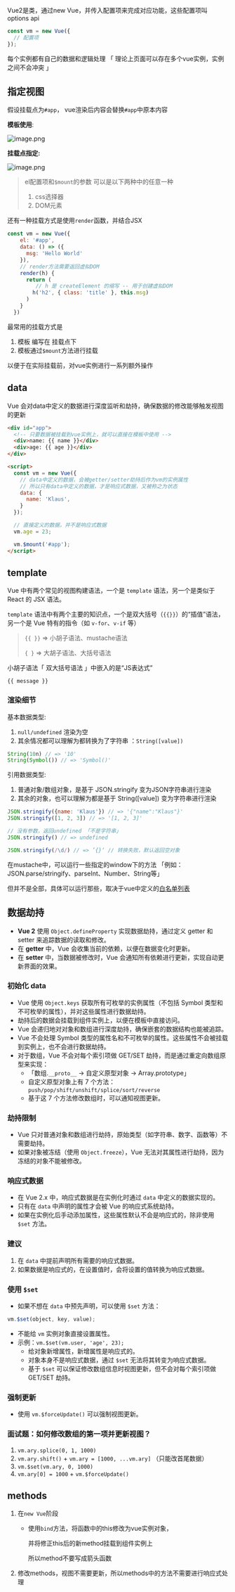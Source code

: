 Vue2是类，通过new Vue，并传入配置项来完成对应功能，这些配置项叫options api

```js
const vm = new Vue({
  // 配置项
});
```

每个实例都有自己的数据和逻辑处理 「 理论上页面可以存在多个vue实例，实例之间不会冲突 」



## 指定视图

假设挂载点为`#app`， vue渲染后内容会替换`#app`中原本内容



**模板使用**:  

![image.png](https://s2.loli.net/2024/09/15/Nxyq46dzLBec7a1.png) 



**挂载点指定:**  

![image.png](https://s2.loli.net/2024/09/15/HM1Q5ylI3A2qZ4p.png) 



>   el配置项和`$mount`的参数 可以是以下两种中的任意一种
>
> 1. css选择器
> 2. DOM元素



还有一种挂载方式是使用`render`函数，并结合JSX

```js
const vm = new Vue({
    el: '#app',
    data: () => ({
      msg: 'Hello World'
    }),
    // render方法需要返回虚拟DOM
    render(h) {
      return (
         // h 是 createElement 的缩写 -- 用于创建虚拟DOM
        h('h2', { class: 'title' }, this.msg)
      )
    }
  })
```



最常用的挂载方式是

1. 模板 编写在 挂载点下
2. 模板通过`$mount`方法进行挂载

以便于在实际挂载前，对vue实例进行一系列额外操作



## data

Vue 会对data中定义的数据进行深度监听和劫持，确保数据的修改能够触发视图的更新

```html
<div id="app">
  <!-- 只要数据被挂载到vue实例上，就可以直接在模板中使用 -->
  <div>name: {{ name }}</div>
  <div>age: {{ age }}</div>
</div>

<script>
  const vm = new Vue({
    // data中定义的数据，会被getter/setter劫持后作为vm的实例属性
    // 所以只有data中定义的数据，才是响应式数据，又被称之为状态
    data: {
      name: 'Klaus',
    }
  });

  // 直接定义的数据，并不是响应式数据
  vm.age = 23;

  vm.$mount('#app');
</script>
```



## template

Vue 中有两个常见的视图构建语法，一个是 `template` 语法，另一个是类似于 React 的 JSX 语法。

`template` 语法中有两个主要的知识点，一个是双大括号（`{{}}`）的“插值”语法，另一个是 Vue 特有的指令（如 `v-for`、`v-if` 等）

> `{{ }}` => 小胡子语法、mustache语法
>
> `{ }` => 大胡子语法、大括号语法



小胡子语法「 双大括号语法 」中嵌入的是“JS表达式”

```vue
{{ message }}
```



### 渲染细节

基本数据类型:  

1. `null/undefined` 渲染为空
2. 其余情况都可以理解为都转换为了字符串 ：`String([value])`

```js
String(10n) // => '10'
String(Symbol()) // => 'Symbol()'
```



引用数据类型:

1. 普通对象/数组对象，是基于 JSON.stringify 变为JSON字符串进行渲染
2. 其余的对象，也可以理解为都是基于 String([value]) 变为字符串进行渲染

```js
JSON.stringify({name: 'Klaus'}) // => '{"name":"Klaus"}'
JSON.stringify([1, 2, 3]) // => '[1, 2, 3]'

// 没有参数，返回undefined 「不是字符串」
JSON.stringify() // => undefined 

JSON.stringify(/\d/) // => ’{}‘ // 转换失败，默认返回空对象
```



在mustache中，可以运行一些指定的window下的方法
「例如：JSON.parse/stringify、parseInt、Number、String等」

但并不是全部，具体可以运行那些，取决于vue中定义的[白名单列表](https://github.com/vuejs/vue/blob/v2.6.10/src/core/instance/proxy.js#L9)



## 数据劫持

- **Vue 2** 使用 `Object.defineProperty` 实现数据劫持，通过定义 getter 和 setter 来追踪数据的读取和修改。
- 在 **getter** 中，Vue 会收集当前的依赖，以便在数据变化时更新。
- 在 **setter** 中，当数据被修改时，Vue 会通知所有依赖进行更新，实现自动更新界面的效果。



### 初始化 data

- Vue 使用 `Object.keys` 获取所有可枚举的实例属性（不包括 Symbol 类型和不可枚举的属性），并对这些属性进行数据劫持。
- 劫持后的数据会挂载到组件实例上，以便在模板中直接访问。
- Vue 会递归地对对象和数组进行深度劫持，确保嵌套的数据结构也能被追踪。
- Vue 不会处理 Symbol 类型的属性名和不可枚举的属性。这些属性不会被挂载到实例上，也不会进行数据劫持。
- 对于数组，Vue 不会对每个索引项做 GET/SET 劫持，而是通过重定向数组原型来实现：
  - 「数组.`__proto__` -> 自定义原型对象 -> Array.prototype」
  - 自定义原型对象上有 7 个方法：`push/pop/shift/unshift/splice/sort/reverse`
  - 基于这 7 个方法修改数组时，可以通知视图更新。



### 劫持限制

- Vue 只对普通对象和数组进行劫持，原始类型（如字符串、数字、函数等）不需要劫持。
- 如果对象被冻结（使用 `Object.freeze`），Vue 无法对其属性进行劫持，因为冻结的对象不能被修改。



### 响应式数据

- 在 Vue 2.x 中，响应式数据是在实例化时通过 `data` 中定义的数据实现的。
- 只有在 `data` 中声明的属性才会被 Vue 的响应式系统劫持。
- 如果在实例化后手动添加属性，这些属性默认不会是响应式的，除非使用 `$set` 方法。



### 建议

1. 在 `data` 中提前声明所有需要的响应式数据。
2. 如果数据是响应式的，在设置值时，会将设置的值转换为响应式数据。



### 使用 `$set`

- 如果不想在 `data` 中预先声明，可以使用 `$set` 方法：

```javascript
vm.$set(object, key, value);
```

- 不能给 `vm` 实例对象直接设置属性。
- 示例：`vm.$set(vm.user, 'age', 23);`
  - 给对象新增属性，新增属性是响应式的。
  - 对象本身不是响应式数据，通过 `$set` 无法将其转变为响应式数据。
  - 基于 `$set` 可以保证修改数组信息时视图更新，但不会对每个索引项做 GET/SET 劫持。



### 强制更新

- 使用 `vm.$forceUpdate()` 可以强制视图更新。



### 面试题：如何修改数组的第一项并更新视图？

1. `vm.ary.splice(0, 1, 1000)`
2. `vm.ary.shift()` + `vm.ary = [1000, ...vm.ary]` （只能改首尾数据）
3. `vm.$set(vm.ary, 0, 1000)`
4. `vm.ary[0] = 1000` + `vm.$forceUpdate()`



## methods

1. 在`new Vue`阶段

   + 使用`bind`方法，将函数中的this修改为vue实例对象，

     并将修正this后的新method挂载到组件实例上

     所以method不要写成箭头函数 

     

2. 修改methods，视图不需要更新，所以methods中的方法不需要进行响应式处理

